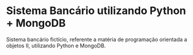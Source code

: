 # Sistema Bancário utilizando Python + MongoDB
Sistema bancário fictício, referente a matéria de programação orientada a objetos II, utilizando Python e MongoDB.
